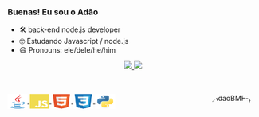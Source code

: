 ### Buenas! Eu sou o Adão

- 🛠️ back-end node.js developer
- 🤓 Estudando Javascript / node.js
- 😄 Pronouns: ele/dele/he/him

<div align="center">
  <a href="https://github.com/AdaoBMF">
  <img height="180em" src="https://github-readme-stats.vercel.app/api?username=AdaoBMF&show_icons=true&theme=github_dark&include_all_commits=true&count_private=true"/>
 <img height="180em" src="https://github-readme-stats.vercel.app/api/top-langs/?username=AdaoBMF&layout=compact&langs_count=7&theme=github_dark"/>
</div>
  
##  
<div style="display: inline_block"><br>
  <img align="center" alt="AdaoBMF-Java" height="30" width="40" src="https://raw.githubusercontent.com/devicons/devicon/master/icons/java/java-original.svg">
  <img align="center" alt="AdaoBMF-Js" height="30" width="40" src="https://raw.githubusercontent.com/devicons/devicon/master/icons/javascript/javascript-plain.svg">
  <img align="center" alt="AdaoBMF-HTML" height="30" width="40" src="https://raw.githubusercontent.com/devicons/devicon/master/icons/html5/html5-original.svg">
  <img align="center" alt="AdaoBMF-CSS" height="30" width="40" src="https://raw.githubusercontent.com/devicons/devicon/master/icons/css3/css3-original.svg">
  <img align="center" alt="AdaoBMF-Python" height="30" width="40" src="https://raw.githubusercontent.com/devicons/devicon/master/icons/python/python-original.svg">
  <img align="right" alt="AdaoBMF-pic" height="125" style="border-radius:50px !important;" src="https://unavatar.io/github/AdaoBMF">
</div>

